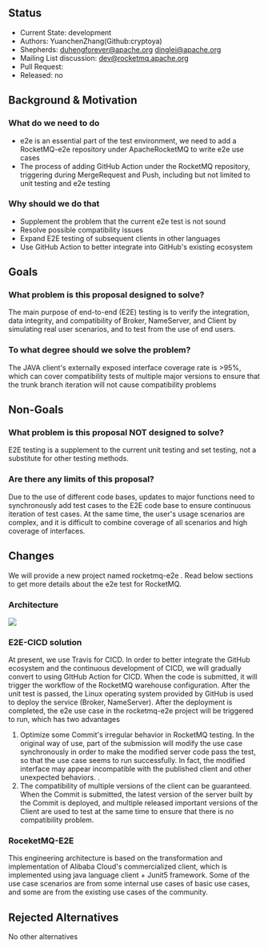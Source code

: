 
## Status
* Current State: development
* Authors: YuanchenZhang(Github:cryptoya)
* Shepherds: duhengforever@apache.org dinglei@apache.org
* Mailing List discussion: dev@rocketmq.apache.org
* Pull Request:
* Released: no
## Background & Motivation
### What do we need to do
* e2e is an essential part of the test environment, we need to add a RocketMQ-e2e repository under ApacheRocketMQ to write e2e use cases
* The process of adding GitHub Action under the RocketMQ repository, triggering during MergeRequest and Push, including but not limited to unit testing and e2e testing
### Why should we do that
* Supplement the problem that the current e2e test is not sound
* Resolve possible compatibility issues
* Expand E2E testing of subsequent clients in other languages
* Use GitHub Action to better integrate into GitHub's existing ecosystem
## Goals
### What problem is this proposal designed to solve?
The main purpose of end-to-end (E2E) testing is to verify the integration, data integrity, and compatibility of Broker, NameServer, and Client by simulating real user scenarios, and to test from the use of end users.
### To what degree should we solve the problem?
The JAVA client's externally exposed interface coverage rate is >95%, which can cover compatibility tests of multiple major versions to ensure that the trunk branch iteration will not cause compatibility problems
## Non-Goals
### What problem is this proposal NOT designed to solve?
E2E testing is a supplement to the current unit testing and set testing, not a substitute for other testing methods.
### Are there any limits of this proposal?
Due to the use of different code bases, updates to major functions need to synchronously add test cases to the E2E code base to ensure continuous iteration of test cases. At the same time, the user's usage scenarios are complex, and it is difficult to combine coverage of all scenarios and high coverage of interfaces.
## Changes
We will provide a new project named rocketmq-e2e . Read below sections to get more details about the e2e test for RocketMQ.
### Architecture
![](https://s1.ax1x.com/2022/05/10/ONASvq.png)

### E2E-CICD solution 
At present, we use Travis for CICD. In order to better integrate the GitHub ecosystem and the continuous development of CICD, we will gradually convert to using GItHub Action for CICD.
When the code is submitted, it will trigger the workflow of the RocketMQ warehouse configuration. After the unit test is passed, the Linux operating system provided by GitHub is used to deploy the service (Broker, NameServer). After the deployment is completed, the e2e use case in the rocketmq-e2e project will be triggered to run, which has two advantages
1. Optimize some Commit's irregular behavior in RocketMQ testing. In the original way of use, part of the submission will modify the use case synchronously in order to make the modified server code pass the test, so that the use case seems to run successfully. In fact, the modified interface may appear incompatible with the published client and other unexpected behaviors. .
2. The compatibility of multiple versions of the client can be guaranteed. When the Commit is submitted, the latest version of the server built by the Commit is deployed, and multiple released important versions of the Client are used to test at the same time to ensure that there is no compatibility problem.
### RoceketMQ-E2E
This engineering architecture is based on the transformation and implementation of Alibaba Cloud's commercialized client, which is implemented using java language client + Junit5 framework. Some of the use case scenarios are from some internal use cases of basic use cases, and some are from the existing use cases of the community.
## Rejected Alternatives
No other alternatives
